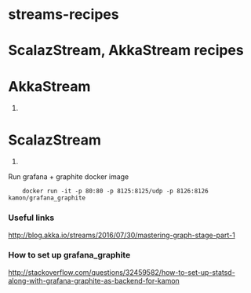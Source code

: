 # streams-recipes
ScalazStream, AkkaStream recipes
==================================

AkkaStream
================
1.

ScalazStream
================
1.

 
Run grafana + graphite docker image   

``` 
    docker run -it -p 80:80 -p 8125:8125/udp -p 8126:8126 kamon/grafana_graphite
```

### Useful links ###

http://blog.akka.io/streams/2016/07/30/mastering-graph-stage-part-1

### How to set up grafana_graphite ### 

http://stackoverflow.com/questions/32459582/how-to-set-up-statsd-along-with-grafana-graphite-as-backend-for-kamon